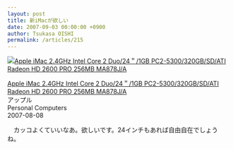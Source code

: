 ```yaml
---
layout: post
title: 新iMacが欲しい
date: 2007-09-03 00:00:00 +0900
author: Tsukasa OISHI
permalink: /articles/215
---
```



 [![Apple iMac 2.4GHz Intel Core 2 Duo/24＂/1GB PC2-5300/320GB/SD/ATI Radeon HD 2600 PRO 256MB MA878J/A](https://images-na.ssl-images-amazon.com/images/I/41-RWN5ZLsL._SL160_.jpg "Apple iMac 2.4GHz Intel Core 2 Duo/24＂/1GB PC2-5300/320GB/SD/ATI Radeon HD 2600 PRO 256MB MA878J/A")](http://www.amazon.co.jp/Apple-2-4GHz-PC2-5300-Radeon-MA878J/dp/B000UWRC1S%3FSubscriptionId%3DAKIAIKJECTBTL3JTYTKA%26tag%3Dkaeruspoon-22%26linkCode%3Dxm2%26camp%3D2025%26creative%3D165953%26creativeASIN%3DB000UWRC1S)  

 [Apple iMac 2.4GHz Intel Core 2 Duo/24＂/1GB PC2-5300/320GB/SD/ATI Radeon HD 2600 PRO 256MB MA878J/A](http://www.amazon.co.jp/Apple-2-4GHz-PC2-5300-Radeon-MA878J/dp/B000UWRC1S%3FSubscriptionId%3DAKIAIKJECTBTL3JTYTKA%26tag%3Dkaeruspoon-22%26linkCode%3Dxm2%26camp%3D2025%26creative%3D165953%26creativeASIN%3DB000UWRC1S)  
アップル  
Personal Computers  
2007-08-08  

　カッコよくていいなあ。欲しいです。24インチもあれば自由自在でしょうね。  
